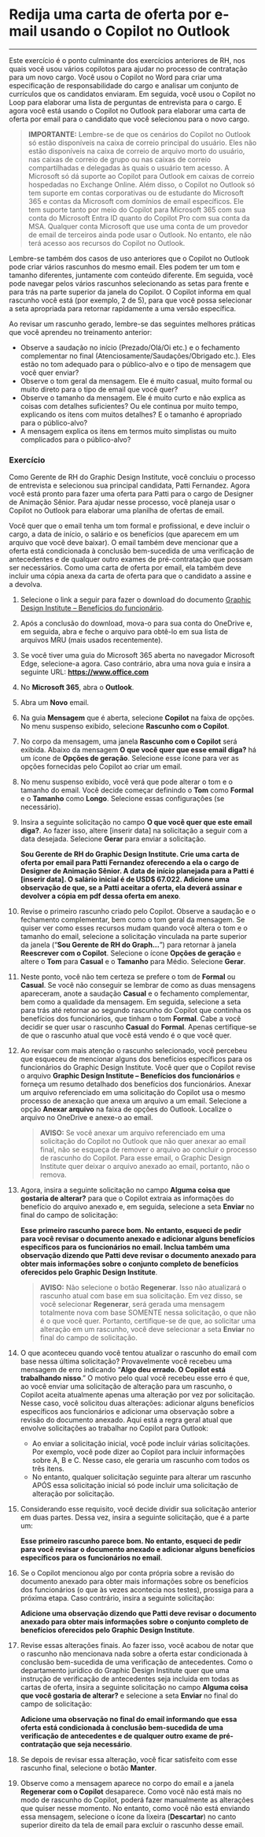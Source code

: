 # Redija uma carta de oferta por e-mail usando o Copilot no Outlook
---
Este exercício é o ponto culminante dos exercícios anteriores de RH, nos quais você usou vários copilotos para ajudar no processo de contratação para um novo cargo. Você usou o Copilot no Word para criar uma especificação de responsabilidade do cargo e analisar um conjunto de currículos que os candidatos enviaram. Em seguida, você usou o Copilot no Loop para elaborar uma lista de perguntas de entrevista para o cargo. E agora você está usando o Copilot no Outlook para elaborar uma carta de oferta por email para o candidato que você selecionou para o novo cargo.

> **IMPORTANTE:** Lembre-se de que os cenários do Copilot no Outlook só estão disponíveis na caixa de correio principal do usuário. Eles não estão disponíveis na caixa de correio de arquivo morto do usuário, nas caixas de correio de grupo ou nas caixas de correio compartilhadas e delegadas às quais o usuário tem acesso. A Microsoft só dá suporte ao Copilot para Outlook em caixas de correio hospedadas no Exchange Online. Além disso, o Copilot no Outlook só tem suporte em contas corporativas ou de estudante do Microsoft 365 e contas da Microsoft com domínios de email específicos. Ele tem suporte tanto por meio do Copilot para Microsoft 365 com sua conta do Microsoft Entra ID quanto do Copilot Pro com sua conta da MSA. Qualquer conta Microsoft que use uma conta de um provedor de email de terceiros ainda pode usar o Outlook. No entanto, ele não terá acesso aos recursos do Copilot no Outlook.

Lembre-se também dos casos de uso anteriores que o Copilot no Outlook pode criar vários rascunhos do mesmo email. Eles podem ter um tom e tamanho diferentes, juntamente com conteúdo diferente. Em seguida, você pode navegar pelos vários rascunhos selecionando as setas para frente e para trás na parte superior da janela do Copilot. O Copilot informa em qual rascunho você está (por exemplo, 2 de 5), para que você possa selecionar a seta apropriada para retornar rapidamente a uma versão específica.

Ao revisar um rascunho gerado, lembre-se das seguintes melhores práticas que você aprendeu no treinamento anterior:

 -  Observe a saudação no início (Prezado/Olá/Oi etc.) e o fechamento complementar no final (Atenciosamente/Saudações/Obrigado etc.). Eles estão no tom adequado para o público-alvo e o tipo de mensagem que você quer enviar?
 -  Observe o tom geral da mensagem. Ele é muito casual, muito formal ou muito direto para o tipo de email que você quer?
 -  Observe o tamanho da mensagem. Ele é muito curto e não explica as coisas com detalhes suficientes? Ou ele continua por muito tempo, explicando os itens com muitos detalhes? E o tamanho é apropriado para o público-alvo?
 -  A mensagem explica os itens em termos muito simplistas ou muito complicados para o público-alvo?

### Exercício

Como Gerente de RH do Graphic Design Institute, você concluiu o processo de entrevista e selecionou sua principal candidata, Patti Fernandez. Agora você está pronto para fazer uma oferta para Patti para o cargo de Designer de Animação Sênior. Para ajudar nesse processo, você planeja usar o Copilot no Outlook para elaborar uma planilha de ofertas de email.

Você quer que o email tenha um tom formal e profissional, e deve incluir o cargo, a data de início, o salário e os benefícios (que aparecem em um arquivo que você deve baixar). O email também deve mencionar que a oferta está condicionada à conclusão bem-sucedida de uma verificação de antecedentes e de qualquer outro exames de pré-contratação que possam ser necessários. Como uma carta de oferta por email, ela também deve incluir uma cópia anexa da carta de oferta para que o candidato a assine e a devolva.

1.  Selecione o link a seguir para fazer o download do documento [Graphic Design Institute – Benefícios do funcionário](https://go.microsoft.com/fwlink/?linkid=2268825).
2.  Após a conclusão do download, mova-o para sua conta do OneDrive e, em seguida, abra e feche o arquivo para obtê-lo em sua lista de arquivos MRU (mais usados recentemente).
3.  Se você tiver uma guia do Microsoft 365 aberta no navegador Microsoft Edge, selecione-a agora. Caso contrário, abra uma nova guia e insira a seguinte URL: **https://www.office.com**
4.  No **Microsoft 365**, abra o **Outlook**.
5.  Abra um **Novo** email.
6.  Na guia **Mensagem** que é aberta, selecione **Copilot** na faixa de opções. No menu suspenso exibido, selecione **Rascunho com o Copilot**.
7.  No corpo da mensagem, uma janela **Rascunho com o Copilot** será exibida. Abaixo da mensagem **O que você quer que esse email diga?** há um ícone de **Opções de geração**. Selecione esse ícone para ver as opções fornecidas pelo Copilot ao criar um email.
8.  No menu suspenso exibido, você verá que pode alterar o tom e o tamanho do email. Você decide começar definindo o **Tom** como **Formal** e o **Tamanho** como **Longo**. Selecione essas configurações (se necessário).
9.  Insira a seguinte solicitação no campo **O que você quer que este email diga?**. Ao fazer isso, altere \[inserir data\] na solicitação a seguir com a data desejada. Selecione **Gerar** para enviar a solicitação.
    
    **Sou Gerente de RH do Graphic Design Institute. Crie uma carta de oferta por email para Patti Fernandez oferecendo a ela o cargo de Designer de Animação Sênior. A data de início planejada para a Patti é \[inserir data\]. O salário inicial é de USD$ 67.022. Adicione uma observação de que, se a Patti aceitar a oferta, ela deverá assinar e devolver a cópia em pdf dessa oferta em anexo**.
10. Revise o primeiro rascunho criado pelo Copilot. Observe a saudação e o fechamento complementar, bem como o tom geral da mensagem. Se quiser ver como esses recursos mudam quando você altera o tom e o tamanho do email, selecione a solicitação vinculada na parte superior da janela (“**Sou Gerente de RH do Graph...**”) para retornar à janela **Reescrever com o Copilot**. Selecione o ícone **Opções de geração** e altere o **Tom** para **Casual** e o **Tamanho** para Médio. Selecione **Gerar**.
11. Neste ponto, você não tem certeza se prefere o tom de **Formal** ou **Casual**. Se você não conseguir se lembrar de como as duas mensagens apareceram, anote a saudação **Casual** e o fechamento complementar, bem como a qualidade da mensagem. Em seguida, selecione a seta para trás até retornar ao segundo rascunho do Copilot que continha os benefícios dos funcionários, que tinham o tom **Formal**. Cabe a você decidir se quer usar o rascunho **Casual** do **Formal**. Apenas certifique-se de que o rascunho atual que você está vendo é o que você quer.
12. Ao revisar com mais atenção o rascunho selecionado, você percebeu que esqueceu de mencionar alguns dos benefícios específicos para os funcionários do Graphic Design Institute. Você quer que o Copilot revise o arquivo **Graphic Design Institute – Benefícios dos funcionários** e forneça um resumo detalhado dos benefícios dos funcionários. Anexar um arquivo referenciado em uma solicitação do Copilot usa o mesmo processo de anexação que anexa um arquivo a um email. Selecione a opção **Anexar arquivo** na faixa de opções do Outlook. Localize o arquivo no OneDrive e anexe-o ao email.

    > **AVISO:** Se você anexar um arquivo referenciado em uma solicitação do Copilot no Outlook que não quer anexar ao email final, não se esqueça de remover o arquivo ao concluir o processo de rascunho do Copilot. Para esse email, o Graphic Design Institute quer deixar o arquivo anexado ao email, portanto, não o remova.
    
14. Agora, insira a seguinte solicitação no campo **Alguma coisa que gostaria de alterar?** para que o Copilot extraia as informações do benefício do arquivo anexado e, em seguida, selecione a seta **Enviar** no final do campo de solicitação:
    
    **Esse primeiro rascunho parece bom. No entanto, esqueci de pedir para você revisar o documento anexado e adicionar alguns benefícios específicos para os funcionários no email. Inclua também uma observação dizendo que Patti deve revisar o documento anexado para obter mais informações sobre o conjunto completo de benefícios oferecidos pelo Graphic Design Institute**.
    
    > **AVISO:** Não selecione o botão **Regenerar**. Isso não atualizará o rascunho atual com base em sua solicitação. Em vez disso, se você selecionar **Regenerar**, será gerada uma mensagem totalmente nova com base SOMENTE nessa solicitação, o que não é o que você quer. Portanto, certifique-se de que, ao solicitar uma alteração em um rascunho, você deve selecionar a seta **Enviar** no final do campo de solicitação.
14. O que aconteceu quando você tentou atualizar o rascunho do email com base nessa última solicitação? Provavelmente você recebeu uma mensagem de erro indicando “**Algo deu errado. O Copilot está trabalhando nisso**.” O motivo pelo qual você recebeu esse erro é que, ao você enviar uma solicitação de alteração para um rascunho, o Copilot aceita atualmente apenas uma alteração por vez por solicitação. Nesse caso, você solicitou duas alterações: adicionar alguns benefícios específicos aos funcionários e adicionar uma observação sobre a revisão do documento anexado. Aqui está a regra geral atual que envolve solicitações ao trabalhar no Copilot para Outlook:
     -  Ao enviar a solicitação inicial, você pode incluir várias solicitações. Por exemplo, você pode dizer ao Copilot para incluir informações sobre A, B e C. Nesse caso, ele geraria um rascunho com todos os três itens.
     -  No entanto, qualquer solicitação seguinte para alterar um rascunho APÓS essa solicitação inicial só pode incluir uma solicitação de alteração por solicitação.
15. Considerando esse requisito, você decide dividir sua solicitação anterior em duas partes. Dessa vez, insira a seguinte solicitação, que é a parte um:
    
    **Esse primeiro rascunho parece bom. No entanto, esqueci de pedir para você revisar o documento anexado e adicionar alguns benefícios específicos para os funcionários no email**.
16. Se o Copilot mencionou algo por conta própria sobre a revisão do documento anexado para obter mais informações sobre os benefícios dos funcionários (o que às vezes acontecia nos testes), prossiga para a próxima etapa. Caso contrário, insira a seguinte solicitação:
    
    **Adicione uma observação dizendo que Patti deve revisar o documento anexado para obter mais informações sobre o conjunto completo de benefícios oferecidos pelo Graphic Design Institute**.
17. Revise essas alterações finais. Ao fazer isso, você acabou de notar que o rascunho não mencionava nada sobre a oferta estar condicionada à conclusão bem-sucedida de uma verificação de antecedentes. Como o departamento jurídico do Graphic Design Institute quer que uma instrução de verificação de antecedentes seja incluída em todas as cartas de oferta, insira a seguinte solicitação no campo **Alguma coisa que você gostaria de alterar?** e selecione a seta **Enviar** no final do campo de solicitação:
    
    **Adicione uma observação no final do email informando que essa oferta está condicionada à conclusão bem-sucedida de uma verificação de antecedentes e de qualquer outro exame de pré-contratação que seja necessário**.
18. Se depois de revisar essa alteração, você ficar satisfeito com esse rascunho final, selecione o botão **Manter**.<br>
19. Observe como a mensagem aparece no corpo do email e a janela **Regenerar com o Copilot** desaparece. Como você não está mais no modo de rascunho do Copilot, poderá fazer manualmente as alterações que quiser nesse momento. No entanto, como você não está enviando essa mensagem, selecione o ícone da lixeira (**Descartar**) no canto superior direito da tela de email para excluir o rascunho desse email.

